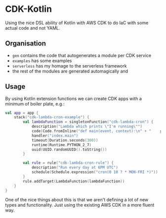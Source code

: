 # CDK-Kotlin

Using the nice DSL ability of Kotlin with AWS CDK to do IaC with some actual code and not YAML.

## Organisation

- `gen` contains the code that autogenerates a module per CDK service
- `examples` has some examples
- `serverless` has my homage to the serverless framework
- the rest of the modules are generated automagically and 

## Usage

By using Kotlin extension functions we can create CDK apps with a minimum of boiler plate, e.g.:
```kotlin
val app = app {
    stack("cdk-lambda-cron-example") {
        val lambdaFunction = singletonFunction("cdk-lambda-cron") {
            description("Lambda which prints \"I'm running\"")
            code(Code.fromInline("def main(event, context):\n" + "    print(\"I'm running!\")\n"))
            handler("index.main")
            timeout(Duration.seconds(300))
            runtime(Runtime.PYTHON_2_7)
            uuid(UUID.randomUUID().toString())
        }

        val rule = rule("cdk-lambda-cron-rule") {
            description("Run every day at 6PM UTC")
            schedule(Schedule.expression("cron(0 18 ? * MON-FRI *)"))
        }
        rule.addTarget(LambdaFunction(lambdaFunction))
    }
}
```

One of the nice things about this is that we aren't defining a lot of new types and functionality. Just using the existing AWS CDK in a more fluent way.